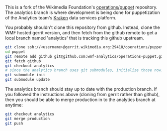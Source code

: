 This is a fork of the Wikimedia Foundation's
[operations/puppet](https://gerrit.wikimedia.org/r/gitweb?p=operations/puppet.git;a=summary)
repository.  The analytics branch is where development is being
done for puppetization of the Analytics team's
[Kraken](https://www.mediawiki.org/wiki/Analytics/Kraken) data services
platform.

You probably shouldn't clone this repository from github.  Instead,
clone the WMF hosted gerrit version, and then fetch from the github
remote to get a local branch named 'analytics' that is tracking this
github upstream.

```bash
git clone ssh://<username>@gerrit.wikimedia.org:29418/operations/puppet.git
cd puppet
git remote add github git@github.com:wmf-analytics/operations-puppet.git
git fetch github
git checkout analytics
# since the analytics branch uses git submodules, initialize those now:
git submodule init
git submodule update
```

The analytics branch should stay up to date with the production branch.
If you followed the instructions above (cloning from gerrit rather than github),
then you should be able to merge production in to the analytics branch at anytime:

```bash
git checkout analytics
git merge production
git push
```

